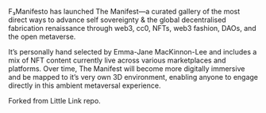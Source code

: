 F₃Manifesto has launched The Manifest—a curated gallery of the most direct ways to advance self sovereignty & the global decentralised fabrication renaissance through web3, cc0, NFTs, web3 fashion, DAOs, and the open metaverse. 

It’s personally hand selected by Emma-Jane MacKinnon-Lee and includes a mix of NFT content currently live across various marketplaces and platforms. 
Over time, The Manifest will become more digitally immersive and be mapped to it’s very own 3D environment, enabling anyone to engage directly in this ambient metaversal experience. 

Forked from Little Link repo. 
